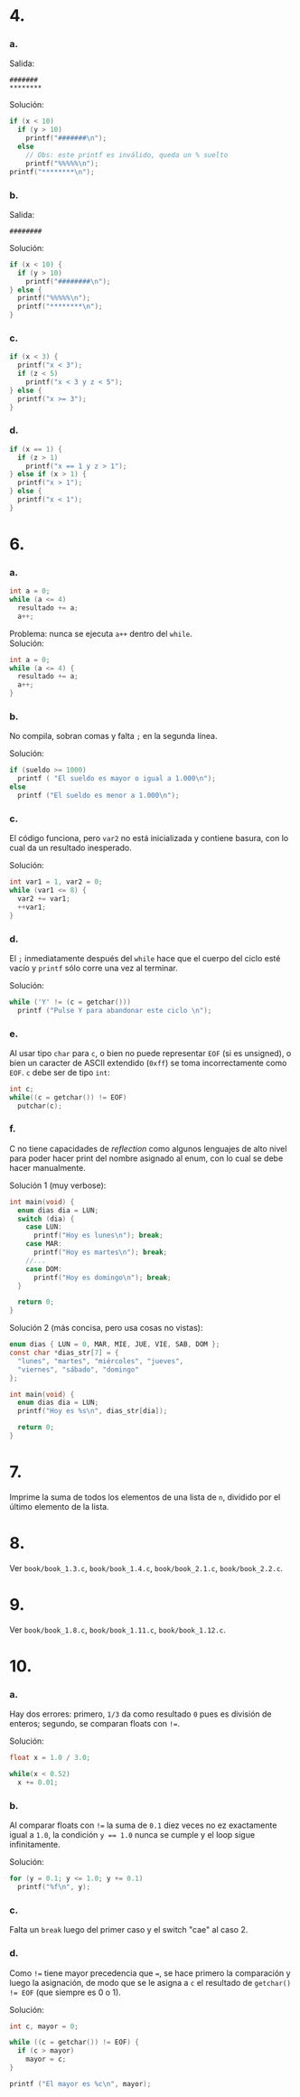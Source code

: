 # 4.

### a.

Salida:

```
#######
********
```

Solución:

```c
if (x < 10)
  if (y > 10)
    printf("#######\n");
  else
    // Obs: este printf es inválido, queda un % suelto
    printf("%%%%%\n");
printf("********\n");

```

### b.

Salida:

```
########
```

Solución:

```c
if (x < 10) {
  if (y > 10)
    printf("########\n");
} else {
  printf("%%%%%\n");
  printf("********\n");
}

```

### c.

```c
if (x < 3) {
  printf("x < 3");
  if (z < 5)
    printf("x < 3 y z < 5");
} else {
  printf("x >= 3");
}

```

### d.

```c
if (x == 1) {
  if (z > 1)
    printf("x == 1 y z > 1");
} else if (x > 1) {
  printf("x > 1");
} else {
  printf("x < 1");
}
```

# 6.

### a.

```c
int a = 0;
while (a <= 4)
  resultado += a;
  a++;
```

Problema: nunca se ejecuta `a++` dentro del `while`.  
Solución:

```c
int a = 0;
while (a <= 4) {
  resultado += a;
  a++;
}
```

### b.

No compila, sobran comas y falta `;` en la segunda línea.

Solución:

```c
if (sueldo >= 1000)
  printf ( "El sueldo es mayor o igual a 1.000\n");
else
  printf ("El sueldo es menor a 1.000\n");
```

### c.

El código funciona, pero `var2` no está inicializada y contiene basura, con lo cual da un resultado inesperado.

Solución:

```c
int var1 = 1, var2 = 0;
while (var1 <= 8) {
  var2 += var1;
  ++var1;
}
```

### d.

El `;` inmediatamente después del `while` hace que el cuerpo del ciclo esté vacío y `printf` sólo corre una vez al terminar.

Solución:

```c
while ('Y' != (c = getchar()))
  printf ("Pulse Y para abandonar este ciclo \n");
```

### e.

Al usar tipo `char` para `c`, o bien no puede representar `EOF` (si es unsigned), o bien un caracter de ASCII extendido (`0xff`) se toma incorrectamente como `EOF`. `c` debe ser de tipo `int`:

```c
int c;
while((c = getchar()) != EOF)
  putchar(c);
```

### f.

C no tiene capacidades de _reflection_ como algunos lenguajes de alto nivel para poder hacer print del nombre asignado al enum, con lo cual se debe hacer manualmente.

Solución 1 (muy verbose):

```c
int main(void) {
  enum dias dia = LUN;
  switch (dia) {
    case LUN:
      printf("Hoy es lunes\n"); break;
    case MAR:
      printf("Hoy es martes\n"); break;
    //...
    case DOM:
      printf("Hoy es domingo\n"); break;
  }

  return 0;
}
```

Solución 2 (más concisa, pero usa cosas no vistas):

```c
enum dias { LUN = 0, MAR, MIE, JUE, VIE, SAB, DOM };
const char *dias_str[7] = {
  "lunes", "martes", "miércoles", "jueves",
  "viernes", "sábado", "domingo"
};

int main(void) {
  enum dias dia = LUN;
  printf("Hoy es %s\n", dias_str[dia]);

  return 0;
}
```

# 7.

Imprime la suma de todos los elementos de una lista de `n`, dividido por el último elemento de la lista.

# 8.

Ver `book/book_1.3.c`, `book/book_1.4.c`, `book/book_2.1.c`, `book/book_2.2.c`.

# 9.

Ver `book/book_1.8.c`, `book/book_1.11.c`, `book/book_1.12.c`.

# 10.

### a.

Hay dos errores: primero, `1/3` da como resultado `0` pues es división de enteros; segundo, se comparan floats con `!=`.

Solución:

```c
float x = 1.0 / 3.0;

while(x < 0.52)
  x += 0.01;
```

### b.

Al comparar floats con `!=` la suma de `0.1` diez veces no ez exactamente igual a `1.0`, la condición `y == 1.0` nunca se cumple y el loop sigue infinitamente.

Solución:

```c
for (y = 0.1; y <= 1.0; y += 0.1)
  printf("%f\n", y);
```

### c.

Falta un `break` luego del primer caso y el switch "cae" al caso 2.

### d.

Como `!=` tiene mayor precedencia que `=`, se hace primero la comparación y luego la asignación, de modo que se le asigna a `c` el resultado de `getchar() != EOF` (que siempre es 0 o 1).

Solución:

```c
int c, mayor = 0;

while ((c = getchar()) != EOF) {
  if (c > mayor)
    mayor = c;
}

printf ("El mayor es %c\n", mayor);
```
